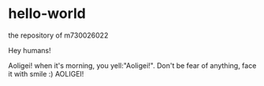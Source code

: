 # hello-world
the repository of m730026022

Hey humans!

Aoligei! when it's morning, you yell:"Aoligei!". 
Don't be fear of anything, face it with smile :)
AOLIGEI!
